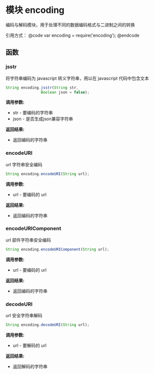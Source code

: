# 模块 encoding
编码与解码模块，用于处理不同的数据编码格式与二进制之间的转换

引用方式：
@code
var encoding = require(&#39;encoding&#39;);
@endcode
## 函数
        
### jsstr
将字符串编码为 javascript 转义字符串，用以在 javascript 代码中包含文本
```JavaScript
String encoding.jsstr(String str,
                Boolean json = false);
```

**调用参数:**
* str - 要编码的字符串
* json - 是否生成json兼容字符串

**返回结果:**
* 返回编码的字符串

### encodeURI
url 字符串安全编码
```JavaScript
String encoding.encodeURI(String url);
```

**调用参数:**
* url - 要编码的 url

**返回结果:**
* 返回编码的字符串

### encodeURIComponent
url 部件字符串安全编码
```JavaScript
String encoding.encodeURIComponent(String url);
```

**调用参数:**
* url - 要编码的 url

**返回结果:**
* 返回编码的字符串

### decodeURI
url 安全字符串解码
```JavaScript
String encoding.decodeURI(String url);
```

**调用参数:**
* url - 要解码的 url

**返回结果:**
* 返回解码的字符串

